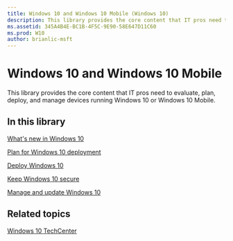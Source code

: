 ```yaml
---
title: Windows 10 and Windows 10 Mobile (Windows 10)
description: This library provides the core content that IT pros need to evaluate, plan, deploy, and manage devices running Windows 10 or Windows 10 Mobile.
ms.assetid: 345A4B4E-BC1B-4F5C-9E90-58E647D11C60
ms.prod: W10
author: brianlic-msft
---
```


# Windows 10 and Windows 10 Mobile


This library provides the core content that IT pros need to evaluate, plan, deploy, and manage devices running Windows 10 or Windows 10 Mobile.

## In this library


[What's new in Windows 10](whats-new/)

[Plan for Windows 10 deployment](plan/index.md)

[Deploy Windows 10](deploy/index.md)

[Keep Windows 10 secure](keep-secure/index.md)

[Manage and update Windows 10](manage/index.md)

## Related topics


[Windows 10 TechCenter](http://go.microsoft.com/fwlink/?LinkId=620009)

 

 





